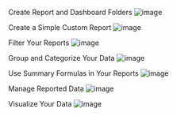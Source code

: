 
Create Report and Dashboard Folders
![image](https://github.com/smartinternz02/SI-GuidedProject-605002-1705741939/assets/145829884/d37a75ad-7783-4a91-915b-52b5874720fb)



Create a Simple Custom Report
![image](https://github.com/smartinternz02/SI-GuidedProject-605002-1705741939/assets/145829884/8b2c9f67-7918-45e8-a481-d0a042b59cb2)



Filter Your Reports
![image](https://github.com/smartinternz02/SI-GuidedProject-605002-1705741939/assets/145829884/2903342b-d63c-4be2-b4ad-d08522920e6b)



Group and Categorize Your Data
![image](https://github.com/smartinternz02/SI-GuidedProject-605002-1705741939/assets/145829884/8245aa27-ca9d-4d71-9bd5-a11504daf44d)



Use Summary Formulas in Your Reports
![image](https://github.com/smartinternz02/SI-GuidedProject-605002-1705741939/assets/145829884/88f73095-98f9-4af2-af9e-d75c2c3d1bb0)



Manage Reported Data
![image](https://github.com/smartinternz02/SI-GuidedProject-605002-1705741939/assets/145829884/7fa15d72-42fd-4ed1-9de4-ae3e1da16048)



Visualize Your Data
![image](https://github.com/smartinternz02/SI-GuidedProject-605002-1705741939/assets/145829884/132d71b2-c075-4203-b1d1-75a483152492)


